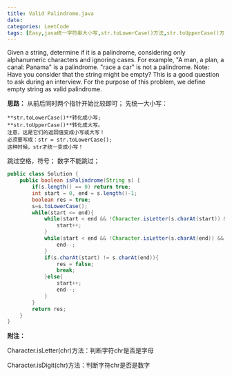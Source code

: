 ```yaml
---
title: Valid Palindrome.java
date: 
categories: LeetCode
tags: [Easy,java统一字符串大小写,str.toLowerCase()方法,str.toUpperCase()方法,Character.isLetter(chr)方法,Character.isDigit(chr)方法]
---
```

Given a string, determine if it is a palindrome, considering only alphanumeric characters and ignoring cases.
For example,
"A man, a plan, a canal: Panama" is a palindrome.
"race a car" is not a palindrome.
Note:
Have you consider that the string might be empty? This is a good question to ask during an interview.
For the purpose of this problem, we define empty string as valid palindrome.
<!-- more -->
**思路：**
从前后同时两个指针开始比较即可；
先统一大小写：

	**str.toLowerCase()**转化成小写;
	**str.toUpperCase()**转化成大写。
	注意，这是它们的返回值变成小写或大写！
	必须要写成：str = str.toLowerCase();
	这种时候，str才统一变成小写！
跳过空格，符号；
数字不能跳过；
``` java
public class Solution {
    public boolean isPalindrome(String s) {
		if(s.length() == 0) return true;
		int start = 0, end = s.length()-1;
		boolean res = true;
		s=s.toLowerCase();
        while(start <= end){
			while(start < end && !Character.isLetter(s.charAt(start)) && !Character.isDigit(s.charAt(start))){
				start++;
			}
			while(start < end && !Character.isLetter(s.charAt(end)) && !Character.isDigit(s.charAt(end))){
				end--;
			}
			if(s.charAt(start) != s.charAt(end)){
				res = false;
				break;
			}else{
				start++;
				end--;
			}
		}
		return res;
    }
}
``` 

**附注：**

Character.isLetter(chr)方法：判断字符chr是否是字母

Character.isDigit(chr)方法：判断字符chr是否是数字
